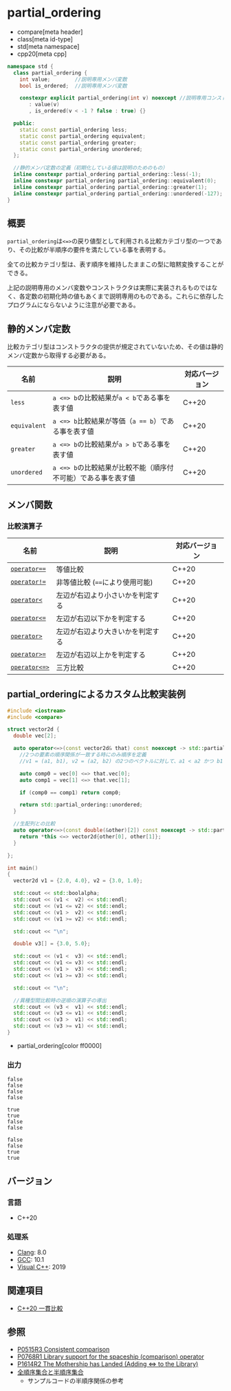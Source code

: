 # partial_ordering
* compare[meta header]
* class[meta id-type]
* std[meta namespace]
* cpp20[meta cpp]

```cpp
namespace std {
  class partial_ordering {
    int value;        //説明専用メンバ変数
    bool is_ordered;  //説明専用メンバ変数

    constexpr explicit partial_ordering(int v) noexcept //説明専用コンストラクタ
       : value(v)
       , is_ordered(v < -1 ? false : true) {}

  public:
    static const partial_ordering less;
    static const partial_ordering equivalent;
    static const partial_ordering greater;
    static const partial_ordering unordered;
  };

  //静的メンバ定数の定義（初期化している値は説明のためのもの）
  inline constexpr partial_ordering partial_ordering::less(-1);
  inline constexpr partial_ordering partial_ordering::equivalent(0);
  inline constexpr partial_ordering partial_ordering::greater(1);
  inline constexpr partial_ordering partial_ordering::unordered(-127);
}
```

## 概要

`partial_ordering`は`<=>`の戻り値型として利用される比較カテゴリ型の一つであり、その比較が半順序の要件を満たしている事を表明する。

全ての比較カテゴリ型は、表す順序を維持したままこの型に暗黙変換することができる。

上記の説明専用のメンバ変数やコンストラクタは実際に実装されるものではなく、各定数の初期化時の値もあくまで説明専用のものである。これらに依存したプログラムにならないように注意が必要である。

## 静的メンバ定数

比較カテゴリ型はコンストラクタの提供が規定されていないため、その値は静的メンバ定数から取得する必要がある。

| 名前         | 説明                                                          | 対応バージョン |
| ------------ | ------------------------------------------------------------- | -------------- |
| `less`       | `a <=> b`の比較結果が`a < b`である事を表す値                  | C++20          |
| `equivalent` | `a <=> b`比較結果が等価（`a == b`）である事を表す値           | C++20          |
| `greater`    | `a <=> b`の比較結果が`a > b`である事を表す値                  | C++20          |
| `unordered`  | `a <=> b`の比較結果が比較不能（順序付不可能）である事を表す値 | C++20          |

## メンバ関数

### 比較演算子

| 名前                                       | 説明                             | 対応バージョン |
| ------------------------------------------ | -------------------------------- | -------------- |
| [`operator==`](partial_ordering/op_equal.md)         | 等値比較                         | C++20          |
| [`operator!=`](partial_ordering/op_not_equal.md)     | 非等値比較 (`==`により使用可能)                       | C++20          |
| [`operator<`](partial_ordering/op_less.md)           | 左辺が右辺より小さいかを判定する | C++20          |
| [`operator<=`](partial_ordering/op_less_equal.md)    | 左辺が右辺以下かを判定する       | C++20          |
| [`operator>`](partial_ordering/op_greater.md)        | 左辺が右辺より大きいかを判定する | C++20          |
| [`operator>=`](partial_ordering/op_greater_equal.md) | 左辺が右辺以上かを判定する       | C++20          |
| [`operator<=>`](partial_ordering/op_compare_3way.md) | 三方比較                         | C++20          |


## partial_orderingによるカスタム比較実装例

```cpp example
#include <iostream>
#include <compare>

struct vector2d {
  double vec[2];

  auto operator<=>(const vector2d& that) const noexcept -> std::partial_ordering {
    //2つの要素の順序関係が一致する時にのみ順序を定義
    //v1 = (a1, b1), v2 = (a2, b2) の2つのベクトルに対して、a1 < a2 かつ b1 < b2 の時に限り v1 < v2 と順序を定義する

    auto comp0 = vec[0] <=> that.vec[0];
    auto comp1 = vec[1] <=> that.vec[1];

    if (comp0 == comp1) return comp0;

    return std::partial_ordering::unordered;
  }

  //生配列との比較
  auto operator<=>(const double(&other)[2]) const noexcept -> std::partial_ordering {
    return *this <=> vector2d{other[0], other[1]};
  }

};

int main()
{
  vector2d v1 = {2.0, 4.0}, v2 = {3.0, 1.0};

  std::cout << std::boolalpha;
  std::cout << (v1 <  v2) << std::endl;
  std::cout << (v1 <= v2) << std::endl;
  std::cout << (v1 >  v2) << std::endl;
  std::cout << (v1 >= v2) << std::endl;

  std::cout << "\n";

  double v3[] = {3.0, 5.0};

  std::cout << (v1 <  v3) << std::endl;
  std::cout << (v1 <= v3) << std::endl;
  std::cout << (v1 >  v3) << std::endl;
  std::cout << (v1 >= v3) << std::endl;

  std::cout << "\n";

  //異種型間比較時の逆順の演算子の導出
  std::cout << (v3 <  v1) << std::endl;
  std::cout << (v3 <= v1) << std::endl;
  std::cout << (v3 >  v1) << std::endl;
  std::cout << (v3 >= v1) << std::endl;
}
```
* partial_ordering[color ff0000]

### 出力
```
false
false
false
false

true
true
false
false

false
false
true
true
```

## バージョン
### 言語
- C++20

### 処理系
- [Clang](/implementation.md#clang): 8.0
- [GCC](/implementation.md#gcc): 10.1
- [Visual C++](/implementation.md#visual_cpp): 2019

## 関連項目

- [C++20 一貫比較](/lang/cpp20/consistent_comparison.md)


## 参照

- [P0515R3 Consistent comparison](http://wg21.link/p0515)
- [P0768R1 Library support for the spaceship (comparison) operator](http://wg21.link/p0768)
- [P1614R2 The Mothership has Landed (Adding <=> to the Library)](http://wg21.link/p1614)
- [全順序集合と半順序集合](http://proofcafe.org/k27c8/math/math/relation/page/totally_orderd_relation_and_partial_orderd_relation/)
    - サンプルコードの半順序関係の参考